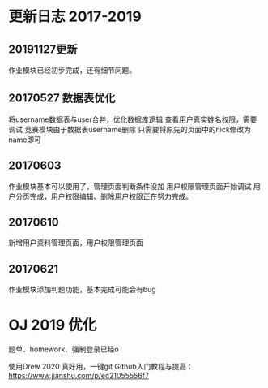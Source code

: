 # 更新日志 2017-2019
## 20191127更新
作业模块已经初步完成，还有细节问题。
## 20170527 数据表优化
将username数据表与user合并，优化数据库逻辑
查看用户真实姓名权限，需要调试
竞赛模块由于数据表username删除
只需要将原先的页面中的nick修改为name即可
## 20170603
作业模块基本可以使用了，管理页面判断条件没加
用户权限管理页面开始调试
用户分页完成，用户权限编辑、删除用户权限正在努力完成。
## 20170610
新增用户资料管理页面，用户权限管理页面
## 20170621
作业模块添加判题功能，基本完成可能会有bug
# OJ 2019 优化
题单、homework、强制登录已经o


使用Drew 2020 真好用，一键git
Github入门教程与提高：https://www.jianshu.com/p/ec21055556f7


